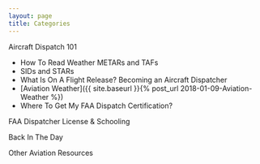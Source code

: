 ```yaml
---
layout: page
title: Categories
---
```

Aircraft Dispatch 101
+ How To Read Weather METARs and TAFs
+ SIDs and STARs
+ What Is On A Flight Release?
Becoming an Aircraft Dispatcher
+ [Aviation Weather]({{ site.baseurl }}{% post_url 2018-01-09-Aviation-Weather %})
+ Where To Get My FAA Dispatch Certification?

FAA Dispatcher License & Schooling


Back In The Day


Other Aviation Resources
